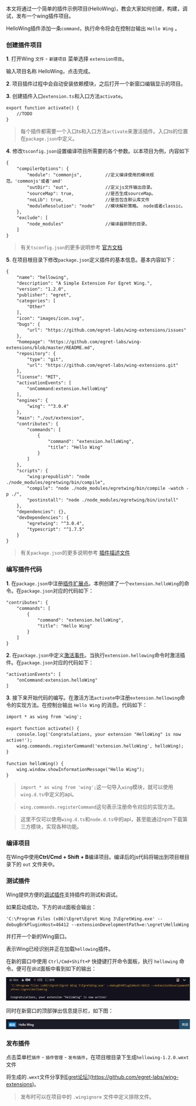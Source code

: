 

本文将通过一个简单的插件示例项目(HelloWing)，教会大家如何创建，构建，调试，发布一个wing插件项目。

HelloWing插件添加一条`command`，执行命令将会在控制台输出 `Hello Wing` 。

### 创建插件项目

**1**. 打开Wing `文件` - `新建项目` 菜单选择 `extension项目`。

输入项目名称 HelloWing，点击完成。

**2**. 项目插件过程中会自动安装依赖模块，之后打开一个新窗口编辑显示的项目。

**3**. 创建插件入口`extension.ts`和入口方法`activate`。

	export function activate() {
    	//TODO
	}


> 每个插件都需要一个入口ts和入口方法`activate`来激活插件。入口ts的位置在`package.json`中定义。

**4**. 修改`tsconfig.json`设置编译项目所需要的各个参数。以本项目为例，内容如下

	{
		"compilerOptions": {
			"module": "commonjs",         //定义编译使用的模块规范。'commonjs'或者'amd'
			"outDir": "out",              //定义js文件输出目录。
			"sourceMap": true,            //是否生成sourceMap。
			"noLib": true,                //是否包含默认库文件
			"moduleResolution": "node"    //模块解析策略。 node或者classic。
		},
		"exclude": [
			"node_modules"                //编译器排除的目录。
		]
	}

> 有关`tsconfig.json`的更多说明参考 [官方文档](https://github.com/Microsoft/TypeScript/wiki/tsconfig.json)

**5**. 在项目根目录下修改`package.json`定义插件的基本信息。基本内容如下：

```
{
	"name": "hellowing",
	"description": "A Simple Extension For Egret Wing.",
	"version": "1.2.0",
	"publisher": "egret",
	"categories": [
		"Other"
	],
	"icon": "images/icon.svg",
	"bugs": {
		"url": "https://github.com/egret-labs/wing-extensions/issues"
	},
	"homepage": "https://github.com/egret-labs/wing-extensions/blob/master/README.md",
	"repository": {
		"type": "git",
		"url": "https://github.com/egret-labs/wing-extensions.git"
	},
	"license": "MIT",
	"activationEvents": [
		"onCommand:extension.helloWing"
	],
	"engines": {
		"wing": "^3.0.4"
	},
	"main": "./out/extension",
	"contributes": {
		"commands": [
			{
				"command": "extension.helloWing",
				"title": "Hello Wing"
			}
		]
	},
	"scripts": {
		"wing:prepublish": "node ./node_modules/egretwing/bin/compile",
		"compile": "node ./node_modules/egretwing/bin/compile -watch -p ./",
		"postinstall": "node ./node_modules/egretwing/bin/install"
	},
	"dependencies": {},
	"devDependencies": {
		"egretwing": "^3.0.4",
		"typescript": "^1.7.5"
	}
}
```

> 有关`package.json`的更多说明参考 [插件描述文件](../../../Wing/plugin/configDes/README.md)


### 编写插件代码

**1**. 在`package.json`中注册[插件扩展点](../../../Wing/plugin/extendPoint/README.md)。本例创建了一个`extension.helloWing`的命令。在`package.json`对应的代码如下：

	"contributes": {
		"commands": [
			{
				"command": "extension.helloWing",
				"title": "Hello Wing"
			}
		]
	}

**2**. 在`package.json`中定义[激活事件](../../../Wing/plugin/activation/README.md)。当执行`extension.hellowing`命令时激活插件。在`package.json`对应的代码如下：

	"activationEvents": [
		"onCommand:extension.helloWing"
	]

**3**. 接下来开始代码的编写。在激活方法`activate`中注册`extension.hellowing`命令的实现方法。在控制台输出 `Hello Wing` 的消息。代码如下：

	import * as wing from 'wing';

	export function activate() {
		console.log('Congratulations, your extension "HelloWing" is now active!');
		wing.commands.registerCommand('extension.helloWing', helloWing);
	}
	
	function helloWing() {
	    wing.window.showInformationMessage("Hello Wing");
	}

> `import * as wing from 'wing';`这一句导入`wing`模块，就可以使用`wing.d.ts`中定义的api。

> `wing.commands.registerCommand`这句表示注册命令对应的实现方法。

> 这里不仅可以使用`wing.d.ts`和`node.d.ts`中的api，甚至能通过npm下载第三方模块，实现各种功能。

### 编译项目

在Wing中使用**Ctrl/Cmd + Shift + B**编译项目。编译后的js代码将输出到项目根目录下的 `out` 文件夹中。

### 测试插件

Wing提供方便的[调试插件](../../../Wing/plugin/debug/README.md)支持插件的测试和调试。

如果启动成功，下方的`调试`面板会输出：

	'C:\Program Files (x86)\Egret\Egret Wing 3\EgretWing.exe' --debugBrkPluginHost=46412 --extensionDevelopmentPath=e:\egret\HelloWing 

并打开一个新的Wing窗口。

表示Wing已经识别并正在加载`hellowing`插件。

在新的窗口中使用 `Ctrl/Cmd+Shift+P` 快捷键打开命令面板，执行 `hellowing` 命令。便可在`调试`面板中看到如下的输出：

![hellowing](568686757c4ac.png)

同时在新窗口的顶部弹出信息提示栏，如下图：

![](20170906105814.png)
### 发布插件

点击菜单栏`插件` - `插件管理` - `发布插件`，在项目根目录下生成`hellowing-1.2.0.wext`文件

将生成的`.wext`文件分享到[Egret论坛](http://bbs.egret.com)](https://github.com/egret-labs/wing-extensions)。

> 发布时可以在项目中的 `.wingignore` 文件中定义排除文件。
